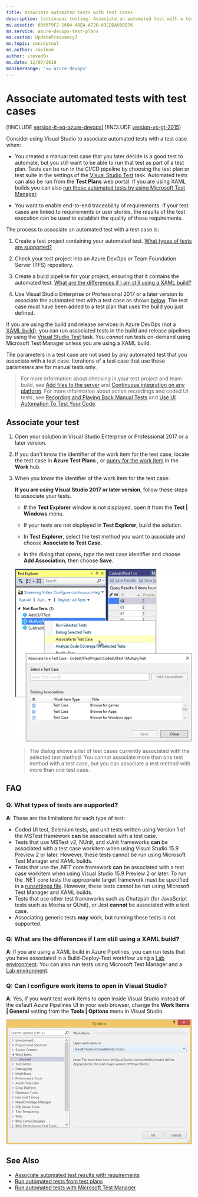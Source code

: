 ```yaml
---
title: Associate automated tests with test cases
description: Continuous testing. Associate an automated test with a test case using Microsoft Test Manager and Azure DevOps with a build or release pipeline
ms.assetid: 606679F2-1604-40EA-A720-63CDDA93DD76
ms.service: azure-devops-test-plans
ms.custom: UpdateFrequency3
ms.topic: conceptual
ms.author: ravikum
author: steved0x
ms.date: 12/07/2018
monikerRange: '<= azure-devops'
---
```


# Associate automated tests with test cases

[!INCLUDE [version-lt-eq-azure-devops](../includes/version-lt-eq-azure-devops.md)]
[!INCLUDE [version-vs-gt-2015](../includes/version-vs-gt-2015.md)]

Consider using Visual Studio to associate automated tests with a test case when:

* You created a manual test case that you later decide is a good test
  to automate, but you still want to be able to run that test as part of a test plan.
  Tests can be run in the CI/CD pipeline by choosing the test plan or test suite
  in the settings of the [Visual Studio Test](/azure/devops/pipelines/tasks/reference/vstest-v2) task.
  Automated tests can also be run from the **Test Plans** web portal.
  If you are using XAML builds you can also
  [run these automated tests by using Microsoft Test Manager](/previous-versions/azure/devops/test/mtm/run-automated-tests-with-microsoft-test-manager).

* You want to enable end-to-end traceability of requirements.
  If your test cases are linked to requirements or user stories,
  the results of the test execution can be used to establish the quality of those requirements. 

The process to associate an automated test with a test case is:

1. Create a test project containing your automated test.
   [What types of tests are supported?](#test-types)

1. Check your test project into an Azure DevOps or Team
   Foundation Server (TFS) repository.

1. Create a build pipeline for your project, ensuring that it
   contains the automated test.
   [What are the differences if I am still using a XAML build?](#xaml-build)

1. Use Visual Studio Enterprise or Professional 2017 or a later version to associate the automated
   test with a test case as shown [below](#add-test). The test case must have
   been added to a test plan that uses the build you just defined. 

If you are using the build and release services in
Azure DevOps (not a [XAML build](#xaml-build)), you can run associated tests in the 
build and release pipelines by using the
[Visual Studio Test](/azure/devops/pipelines/tasks/reference/vstest-v2) task.
You _cannot_ run tests on-demand using Microsoft Test Manager unless you are using a XAML build. 

The parameters in a test case are not used by any automated test that
you associate with a test case. Iterations of a test case that use these
parameters are for manual tests only.

> For more information about checking in your test project and team build, see
[Add files to the server](../repos/tfvc/add-files-server.md)
and [Continuous integration on any platform](../pipelines/get-started/what-is-azure-pipelines.md).
For more information about action recordings and coded UI tests, see 
[Recording and Playing Back Manual Tests](/previous-versions/azure/devops/test/mtm/record-play-back-manual-tests)
and [Use UI Automation To Test Your Code](/visualstudio/test/use-ui-automation-to-test-your-code).

<a name="add-test"></a>
## Associate your test  

1. Open your solution in Visual Studio Enterprise or Professional 2017 or a later version.

2. If you don't know the identifier of the work item for the test case,
   locate the test case in **Azure Test Plans** , or [query for the work item](../boards/queries/using-queries.md) in the **Work** hub. 

3. When you know the identifier of the work item for the test case:

   **If you are using Visual Studio 2017 or later version**, follow these steps to associate your tests.

   - If the **Test Explorer** window is not displayed, open it from the **Test | Windows** menu.

   - If your tests are not displayed in **Test Explorer**, build the solution.

   - In **Test Explorer**, select the test method you want to associate and choose **Associate to Test Case**.

   - In the dialog that opens, type the test case identifier and choose **Add Association**, then choose **Save**.

   ![Associate Automation With Test Case](media/associate-automated-test-with-test-case/test-explorer-associate.png)

   > The dialog shows a list of test cases currently associated with the selected test method.
   You cannot associate more than one test method with a test case, but you can associate a
   test method with more than one test case. 

<a name="test-plan"></a>

## FAQ

<a name="test-types"></a>
### Q: What types of tests are supported?

**A**: These are the limitations for each type of test:

* Coded UI test, Selenium tests, and unit tests written using
  Version 1 of the MSTest framework **can** be associated with a test case.
* Tests that use MSTest v2, NUnit, and xUnit frameworks **can** be associated
  with a test case workitem when using Visual Studio 15.9 Preview 2 or later.
  However, these tests cannot be run using Microsoft Test Manager and XAML builds.
* Tests that use the .NET core framework **can** be associated with a test case
  workitem when using Visual Studio 15.9 Preview 2 or later.
  To run the .NET core tests the appropriate target framework must be specified
  in a [runsettings file](/visualstudio/test/configure-unit-tests-by-using-a-dot-runsettings-file).
  However, these tests cannot be run using Microsoft Test Manager and XAML builds.
* Tests that use other test frameworks such as Chutzpah (for JavaScript tests
  such as Mocha or QUnit), or Jest **cannot** be associated with a test case.
* Associating generic tests **may** work, but running these tests is not supported.

<a name="xaml-build"></a>
### Q: What are the differences if I am still using a XAML build?

**A**: If you are using a XAML build in Azure Pipelines, you can run tests
that you have associated in a Build-Deploy-Test workflow using a
[Lab environment](/visualstudio/test/lab-management/using-a-lab-environment-for-your-application-lifecycle).
You can also run tests using Microsoft Test Manager and a
[Lab environment](/visualstudio/test/lab-management/using-a-lab-environment-for-your-application-lifecycle).

<a name="open-in-vs"></a>
### Q: Can I configure work items to open in Visual Studio?

**A**: Yes, if you want test work items to open inside Visual Studio
instead of the default Azure Pipelines UI in your web browser,
change the **Work Items | General** setting from the **Tools | Options** menu in Visual Studio.

![Change work item display mode](media/work-item-compatibility.png)

## See Also

* [Associate automated test results with requirements](../pipelines/test/requirements-traceability.md)
* [Run automated tests from test plans](run-automated-tests-from-test-hub.md)
* [Run automated tests with Microsoft Test Manager](/previous-versions/azure/devops/test/mtm/run-automated-tests-with-microsoft-test-manager)

